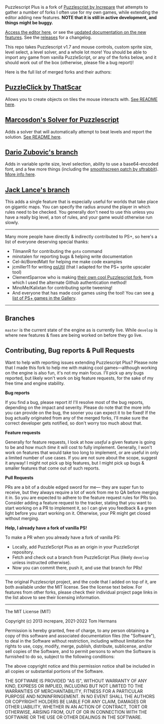 Puzzlescript Plus is a fork of [Puzzlescript by Increpare](https://github.com/increpare/PuzzleScript) that attempts to gather a number of forks I often use for my own games, while extending the editor adding new features. **NOTE that it is still in active development, and things might be buggy.** 

[Access the editor here](https://auroriax.github.io/PuzzleScript/editor.html), or see the [updated documentation on the new features](https://auroriax.github.io/PuzzleScript/Documentation/documentation.html). See the [releases](https://github.com/Auroriax/PuzzleScriptPlus/releases) for a changelog.

This repo takes Puzzlescript v1.7 and mouse controls, custom sprite size, level select, a level solver, and a whole lot more! You should be able to import any game from vanilla PuzzleScript, or any of the forks below, and it should work out of the box (otherwise, please file a bug report)! 

Here is the full list of merged forks and their authors:

## [PuzzleClick by ThatScar](https://github.com/ThatScar/PuzzleScript)
Allows you to create objects on tiles the mouse interacts with. [See README here](https://github.com/ThatScar/PuzzleScript/blob/master/README.md).

## [Marcosdon's Solver for Puzzlescript](https://github.com/marcosdon/PuzzleScriptWithSolver)
Adds a solver that will automatically attempt to beat levels and report the solution. [See README here](https://github.com/marcosdon/PuzzleScriptWithSolver/blob/master/README.md).

## [Dario Zubovic's branch](https://github.com/dario-zubovic/PuzzleScript)
Adds in variable sprite size, level selection, ability to use a base64-encoded font, and a few more things (including the [smoothscreen patch by sftrabbit](https://github.com/sftrabbit/PuzzleScript-smoothscreen)). [More info here](https://dario-zubovic.github.io/PuzzleScript/Documentation/differences.html).

## [Jack Lance's branch](https://github.com/JackLance/PuzzleScript)
This adds a single feature that is especially useful for worlds that take place on gigantic maps. You can specify the radius around the player in which rules need to be checked. You generally don't need to use this unless you have a really big level, a ton of rules, and your game would otherwise run slowly.

-------

Many more people have directly & indirectly contributed to PS+, so here's a list of everyone deserving special thanks:
- TilmannR for contributing the `goto` command
- minotalen for reporting bugs & helping write documentation
- Cel-iki/BoredMatt for helping me make code examples
- jcmiller11 for writing [psUtil](https://github.com/jcmiller11/psUtil) (that I adapted for the PS+ sprite upscaler tool)
- ClementSparrow who is making [their own cool Puzzlescript fork](https://github.com/ClementSparrow/Pattern-Script), from which I used the alternate Github authentication method!
- MinoMe/Kalixtan for contributing sprite tweening!
- And everyone that has made cool games using the tool! You can see [a list of PS+ games in the Gallery](https://auroriax.github.io/PuzzleScript/Gallery/index.html).

-------

## Branches
`master` is the current state of the engine as is currently live. While `develop` is where new features & fixes are being worked on before they go live.

## Contributing, Bug reports & Pull Requests

Want to help with reporting issues extending Puzzlescript Plus? Please note that I made this fork to help me with making cool games—although working on the engine is also fun, it's not my main focus. I'll pick up any bugs reported, but likely won't work on big feature requests, for the sake of my free time and engine stability.

**Bug reports**

If you find a bug, please report it! I'll resolve most of the bug reports, depending on the impact and severity. Please do note that the more info you can provide on the bug, the sooner you can expect it to be fixed! If the bug actually originated from any of the merged forks, I'll make sure the correct developer gets notified, so don't worry too much about that.

**Feature requests**

Generally for feature requests, I look at how *useful* a given feature is going to be and how much *time* it will cost to fully implement. Generally, I won't work on features that would take too long to implement, or are useful in only a limited number of use cases. 
If you are not sure about the scope, suggest it anyway! I might not pick up big features, but I might pick up bugs & smaller features that come out of such reports.

**Pull Requests**

PRs are a bit of a double edged sword for me— they are super fun to receive, but they always require a lot of work from me to QA before merging it in. So you are expected to adhere to the feature request rules for PRs too. Consider adding a feature request to the tracker, stating that you want to start working on a PR to implement it, so I can give you feedback & a green light before you start working on it. Otherwise, your PR might get closed without merging.

**Help, I already have a fork of vanilla PS!**

To make a PR when you already have a fork of vanilla PS:
- Locally, add PuzzleScript Plus as an origin in your PuzzleScript repository.
- Fetch and check out a branch from PuzzleScript Plus (likely `develop` unless instructed otherwise).
- Now you can commit there, push it, and use that branch for PRs!

-------

The original Puzzlescript project, and the code that I added on top of it, are both available under the MIT license. See the license text below. For features from other forks, please check their individual project page links in the list above to see their licensing information.

-------

The MIT License (MIT)

Copyright (c) 2013 increpare, 2021-2022 Tom Hermans

Permission is hereby granted, free of charge, to any person obtaining a copy of this software and associated documentation files (the "Software"), to deal in the Software without restriction, including without limitation the rights to use, copy, modify, merge, publish, distribute, sublicense, and/or sell copies of the Software, and to permit persons to whom the Software is furnished to do so, subject to the following conditions:

The above copyright notice and this permission notice shall be included in all copies or substantial portions of the Software.

THE SOFTWARE IS PROVIDED "AS IS", WITHOUT WARRANTY OF ANY KIND, EXPRESS OR IMPLIED, INCLUDING BUT NOT LIMITED TO THE WARRANTIES OF MERCHANTABILITY, FITNESS FOR A PARTICULAR PURPOSE AND NONINFRINGEMENT. IN NO EVENT SHALL THE AUTHORS OR COPYRIGHT HOLDERS BE LIABLE FOR ANY CLAIM, DAMAGES OR OTHER LIABILITY, WHETHER IN AN ACTION OF CONTRACT, TORT OR OTHERWISE, ARISING FROM, OUT OF OR IN CONNECTION WITH THE SOFTWARE OR THE USE OR OTHER DEALINGS IN THE SOFTWARE.
